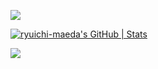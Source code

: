 ![](https://typograssy.deno.dev/api?text=Hi!%20I'm%20Ryuichi%20%20&l0=000000&l1=00ff44&l2=00db45&l3=00b831&l4=00a835&bg=000000&frame=ad00ad&speed=150)

[![ryuichi-maeda's GitHub | Stats](https://stats.quine.sh/ryuichi-maeda/github?theme=dark)](https://quine.sh?utm_source=widgets&utm_campaign=ryuichi-maeda)

<!--
[![ryuichi-maeda's GitHub | Topics Over Time](https://stats.quine.sh/ryuichi-maeda/topics-over-time?theme=dark)](https://quine.sh?utm_source=widgets&utm_campaign=ryuichi-maeda)

[![ryuichi-maeda's GitHub | Languages Over Time](https://stats.quine.sh/ryuichi-maeda/languages-over-time?theme=dark)](https://quine.sh?utm_source=widgets&utm_campaign=ryuichi-maeda)
-->

[![](https://komarev.com/ghpvc/?username=ryuichi-maeda&color=orange)](https://github.com/ryuichi-maeda)

<!--
- Kyushu University student
- Major in Computer Science.


### GitHub Commit


[![Ryuichi Maeda's github stats](https://github-readme-stats.vercel.app/api?username=ryuichi-maeda&count_private=true&show_icons=true&theme=tokyonight)](https://github.com/ryuichi-maeda)
[![Top used Langs](https://github-readme-stats.vercel.app/api/top-langs/?username=ryuichi-maeda&theme=tokyonight&layout=compact)](https://github.com/ryuichi-maeda)
-->
